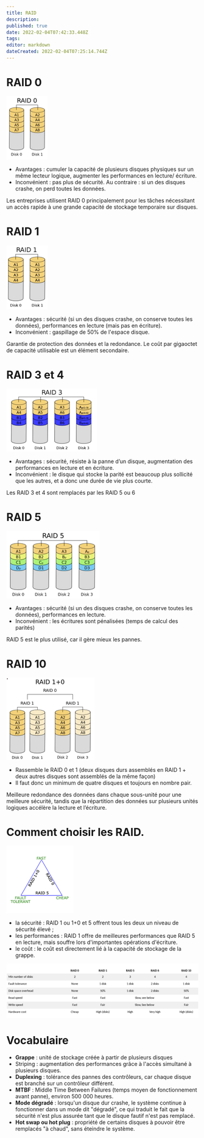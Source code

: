 ```yaml
---
title: RAID
description: 
published: true
date: 2022-02-04T07:42:33.448Z
tags: 
editor: markdown
dateCreated: 2022-02-04T07:25:14.744Z
---
```


# RAID 0

![raid0.png](/linux/raid/raid0.png)

-   Avantages : cumuler la capacité de plusieurs disques physiques sur un même lecteur logique, augmenter les performances en lecture/ écriture.
-   Inconvénient : pas plus de sécurité. Au contraire : si un des disques crashe, on perd toutes les données.

Les entreprises utilisent RAID 0 principalement pour les tâches nécessitant un accès rapide à une grande capacité de stockage temporaire sur disques.

# RAID 1

![raid1.png](/linux/raid/raid1.png)

-   Avantages : sécurité (si un des disques crashe, on conserve toutes les données), performances en lecture (mais pas en écriture).
-   Inconvénient : gaspillage de 50% de l'espace disque.

Garantie de protection des données et la redondance. Le coût par gigaoctet de capacité utilisable est un élément secondaire.

# RAID 3 et 4

![raid3.png](/linux/raid/raid3.png)

-   Avantages : sécurité, résiste à la panne d’un disque, augmentation des performances en lecture et en écriture.
-   Inconvénient : le disque qui stocke la parité est beaucoup plus sollicité que les autres, et a donc une durée de vie plus courte.

Les RAID 3 et 4 sont remplacés par les RAID 5 ou 6

# RAID 5

![raid5.png](/linux/raid/raid5.png)

-   Avantages : sécurité (si un des disques crashe, on conserve toutes les données), performances en lecture.
-   Inconvénient : les écritures sont pénalisées (temps de calcul des parités)

RAID 5 est le plus utilisé, car il gère mieux les pannes.

# RAID 10

![raid10.png](/linux/raid/raid10.png)

-   Rassemble le RAID 0 et 1 (deux disques durs assemblés en RAID 1 + deux autres disques sont assemblés de la même façon)
-   Il faut donc un minimum de quatre disques et toujours en nombre pair.

Meilleure redondance des données dans chaque sous-unité pour une meilleure sécurité, tandis que la répartition des données sur plusieurs unités logiques accélère la lecture et l’écriture.

# Comment choisir les RAID.

![diagramme.png](/linux/raid/diagramme.png)

-   la sécurité : RAID 1 ou 1+0 et 5 offrent tous les deux un niveau de sécurité élevé ;
-   les performances : RAID 1 offre de meilleures performances que RAID 5 en lecture, mais souffre lors d'importantes opérations d'écriture.
-   le coût : le coût est directement lié à la capacité de stockage de la grappe.

![tableau.png](/linux/raid/tableau.png)

# Vocabulaire

-   **Grappe** : unité de stockage créée à partir de plusieurs disques
-   Striping : augmentation des performances grâce à l'accès simultané à plusieurs disques.
-   **Duplexing** : tolérance des pannes des contrôleurs, car chaque disque est branché sur un contrôleur différent.
-   **MTBF** : Middle Time Between Failures (temps moyen de fonctionnement avant panne), environ 500 000 heures.
-   **Mode dégradé** : lorsqu'un disque dur crashe, le système continue à fonctionner dans un mode dit "dégradé", ce qui traduit le fait que la sécurité n'est plus assurée tant que le disque fautif n'est pas remplacé.
-   **Hot swap ou hot plug** : propriété de certains disques à pouvoir être remplacés "à chaud", sans éteindre le système.